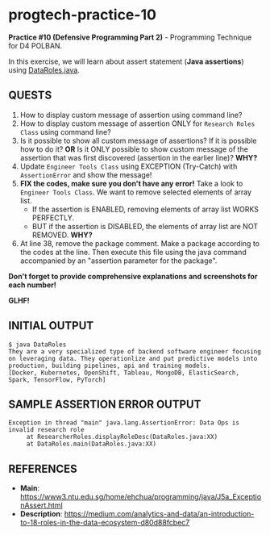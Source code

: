 # progtech-practice-10
**Practice #10 (Defensive Programming Part 2)** - Programming Technique for D4 POLBAN.

In this exercise, we will learn about assert statement (**Java assertions**) using [DataRoles.java](DataRoles.java).

## QUESTS
1. How to display custom message of assertion using command line? 
2. How to display custom message of assertion ONLY for `Research Roles Class` using command line?
3. Is it possible to show all custom message of assertions? If it is possible how to do it? **OR** Is it ONLY possible to show custom message of the assertion that was first discovered (assertion in the earlier line)? **WHY?**
4. Update `Engineer Tools Class` using EXCEPTION (Try-Catch) with `AssertionError` and show the message!
5. **FIX the codes, make sure you don't have any error!** Take a look to `Engineer Tools Class`. We want to remove selected elements of array list.
   - If the assertion is ENABLED, removing elements of array list WORKS PERFECTLY. 
   - BUT if the assertion is DISABLED, the elements of array list are NOT REMOVED. **WHY?**
6. At line 38, remove the package comment. 
   Make a package according to the codes at the line. 
   Then execute this file using the java command accompanied by an "assertion parameter for the package".

**Don't forget to provide comprehensive explanations and screenshots for each number!**

**GLHF!**

## INITIAL OUTPUT
```
$ java DataRoles
They are a very specialized type of backend software engineer focusing on leveraging data. They operationlize and put predictive models into production, building pipelines, api and training models.
[Docker, Kubernetes, OpenShift, Tableau, MongoDB, ElasticSearch, Spark, TensorFlow, PyTorch]
```

## SAMPLE ASSERTION ERROR OUTPUT
```
Exception in thread "main" java.lang.AssertionError: Data Ops is invalid research role
     at ResearcherRoles.displayRoleDesc(DataRoles.java:XX)
     at DataRoles.main(DataRoles.java:XX)
```

## REFERENCES
- **Main**: https://www3.ntu.edu.sg/home/ehchua/programming/java/J5a_ExceptionAssert.html
- **Description**: https://medium.com/analytics-and-data/an-introduction-to-18-roles-in-the-data-ecosystem-d80d88fcbec7